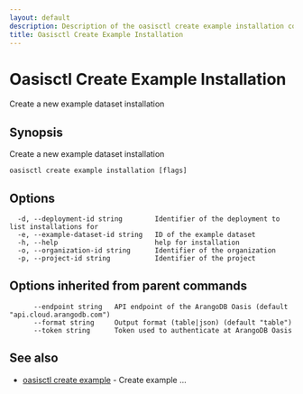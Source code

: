 ```yaml
---
layout: default
description: Description of the oasisctl create example installation command
title: Oasisctl Create Example Installation
---
```

# Oasisctl Create Example Installation

Create a new example dataset installation

## Synopsis

Create a new example dataset installation

```
oasisctl create example installation [flags]
```

## Options

```
  -d, --deployment-id string        Identifier of the deployment to list installations for
  -e, --example-dataset-id string   ID of the example dataset
  -h, --help                        help for installation
  -o, --organization-id string      Identifier of the organization
  -p, --project-id string           Identifier of the project
```

## Options inherited from parent commands

```
      --endpoint string   API endpoint of the ArangoDB Oasis (default "api.cloud.arangodb.com")
      --format string     Output format (table|json) (default "table")
      --token string      Token used to authenticate at ArangoDB Oasis
```

## See also

* [oasisctl create example](oasisctl-create-example.html)	 - Create example ...

